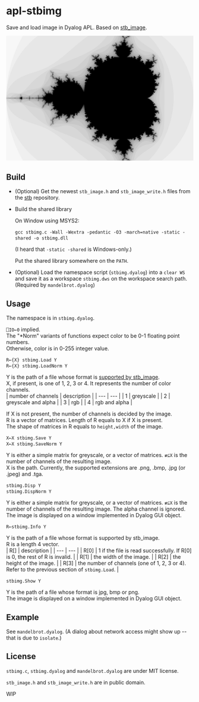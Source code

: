 # apl-stbimg
Save and load image in Dyalog APL. Based on [stb_image](https://github.com/nothings/stb).

![example](image/mandelbrot.png)

## Build
- (Optional) Get the newest `stb_image.h` and `stb_image_write.h` files from the [stb](https://github.com/nothings/stb) repository.
- Build the shared library

  On Window using MSYS2:  
  ```
  gcc stbimg.c -Wall -Wextra -pedantic -O3 -march=native -static -shared -o stbimg.dll
  ```
  (I heard that `-static -shared` is Windows-only.)
  
  Put the shared library somewhere on the `PATH`.

- (Optional) Load the namespace script (`stbimg.dyalog`) into a `clear WS` and save it as a workspace `stbimg.dws` on the workspace search path. (Required by `mandelbrot.dyalog`)

## Usage
The namespace is in `stbimg.dyalog`.

```⎕IO←0``` implied.  
The "\*Norm" variants of functions expect color to be 0-1 floating point numbers.  
Otherwise, color is in 0-255 integer value.

```apl
R←{X} stbimg.Load Y
R←{X} stbimg.LoadNorm Y
```
Y is the path of a file whose format is [supported by stb_image](https://github.com/nothings/stb/blob/master/stb_image.h#L19).  
X, if present, is one of 1, 2, 3 or 4. It represents the number of color channels.  
| number of channels | description |
| --- | --- |
| 1 | greyscale |
| 2 | greyscale and alpha |
| 3 | rgb |
| 4 | rgb and alpha |

If X is not present, the number of channels is decided by the image.  
R is a vector of matrices. Length of R equals to X if X is present.  
The shape of matrices in R equals to `height,width` of the image.

```apl
X←X stbimg.Save Y
X←X stbimg.SaveNorm Y
```
Y is either a simple matrix for greyscale, or a vector of matrices. `≢⊆X` is the number of channels of the resulting image.  
X is the path. Currently, the supported extensions are .png, .bmp, .jpg (or .jpeg) and .tga.

```apl
stbimg.Disp Y
stbimg.DispNorm Y
```
Y is either a simple matrix for greyscale, or a vector of matrices. `≢⊆X` is the number of channels of the resulting image. The alpha channel is ignored.  
The image is displayed on a window implemented in Dyalog GUI object.

```apl
R←stbimg.Info Y
```
Y is the path of a file whose format is supported by stb_image.  
R is a length 4 vector.  
| R\[\] | description |
| --- | --- |
| R\[0\] | 1 if the file is read successfully. If R\[0\] is 0, the rest of R is invalid. |
| R\[1\] | the width of the image. |
| R\[2\] | the height of the image. |
| R\[3\] | the number of channels (one of 1, 2, 3 or 4). Refer to the previous section of `stbimg.Load`. |

```apl
stbimg.Show Y
```
Y is the path of a file whose format is jpg, bmp or png.  
The image is displayed on a window implemented in Dyalog GUI object.

## Example
See `mandelbrot.dyalog`. (A dialog about network access might show up -- that is due to `isolate`.)

## License
`stbimg.c`, `stbimg.dyalog` and `mandelbrot.dyalog` are under MIT license.

`stb_image.h` and `stb_image_write.h` are in public domain.

WIP
